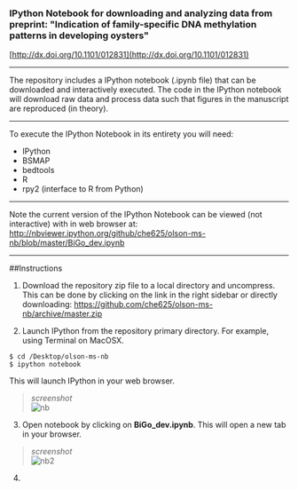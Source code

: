 
### IPython Notebook for downloading and analyzing data from preprint: "Indication of family-specific DNA methylation patterns in developing oysters"
[http://dx.doi.org/10.1101/012831](http://dx.doi.org/10.1101/012831)

---

The repository includes a IPython notebook (.ipynb file) that can be downloaded and interactively executed. The code in the IPython notebook will download raw data and process data such that figures in the manuscript are reproduced (in theory). 

---
To execute the IPython Notebook in its entirety you will need:   

* IPython     
* BSMAP   
* bedtools   
* R   
* rpy2 (interface to R from Python)   

---
Note the current version of the IPython Notebook can be viewed (not interactive) with in web browser at: 
<http://nbviewer.ipython.org/github/che625/olson-ms-nb/blob/master/BiGo_dev.ipynb>

----
##Instructions

1) Download the repository zip file to a local directory and uncompress. This can be done by clicking on the link in the right sidebar or directly downloading: <https://github.com/che625/olson-ms-nb/archive/master.zip>

2) Launch IPython from the repository primary directory. 
For example, using Terminal on MacOSX.


```
$ cd /Desktop/olson-ms-nb
$ ipython notebook

```
This will launch IPython in your web browser.  
   
>_screenshot_    
![nb](http://eagle.fish.washington.edu/cnidarian/skitch/Home_1A41E21F.png)

3) Open notebook by clicking on **BiGo_dev.ipynb**. This will open a new tab in your browser.

>_screenshot_  
![nb2](http://eagle.fish.washington.edu/cnidarian/skitch/BiGo_dev_1A41E5C5.png)  



4) 


